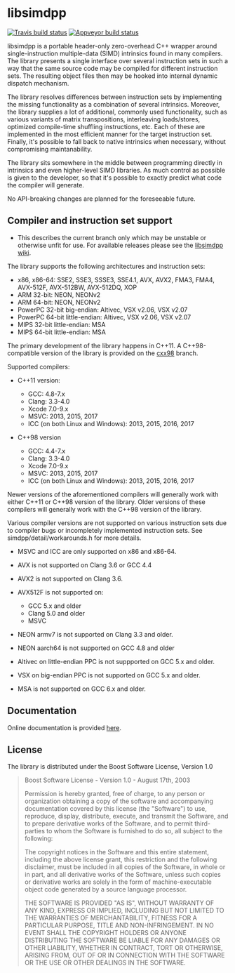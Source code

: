 
libsimdpp
=========

[![Travis build status](https://travis-ci.org/p12tic/libsimdpp.svg?branch=master)](https://travis-ci.org/p12tic/libsimdpp "Travis build status")
[![Appveyor build status](https://img.shields.io/appveyor/ci/p12tic/libsimdpp/master.svg)](https://ci.appveyor.com/project/p12tic/libsimdpp "Appveyor build status")

libsimdpp is a portable header-only zero-overhead C++ wrapper around
single-instruction multiple-data (SIMD) intrinsics found in many compilers. The
library presents a single interface over several instruction sets in such a way
that the same source code may be compiled for different instruction sets. The
resulting object files then may be hooked into internal dynamic dispatch
mechanism.

The library resolves differences between instruction sets by implementing the
missing functionality as a combination of several intrinsics. Moreover, the
library supplies a lot of additional, commonly used functionality, such as
various variants of matrix transpositions, interleaving loads/stores, optimized
compile-time shuffling instructions, etc. Each of these are implemented in the
most efficient manner for the target instruction set. Finally, it's possible
to fall back to native intrinsics when necessary, without compromising
maintanability.

The library sits somewhere in the middle between programming directly in
intrinsics and even higher-level SIMD libraries. As much control as possible
is given to the developer, so that it's possible to exactly predict what code
the compiler will generate.

No API-breaking changes are planned for the foreseeable future.

Compiler and instruction set support
------------------------------------

  - This describes the current branch only which may be unstable or otherwise
  unfit for use. For available releases please see the
  [libsimdpp wiki](https://github.com/p12tic/libsimdpp/wiki).

The library supports the following architectures and instruction sets:

 - x86, x86-64: SSE2, SSE3, SSSE3, SSE4.1, AVX, AVX2, FMA3, FMA4, AVX-512F,
 AVX-512BW, AVX-512DQ, XOP
 - ARM 32-bit: NEON, NEONv2
 - ARM 64-bit: NEON, NEONv2
 - PowerPC 32-bit big-endian: Altivec, VSX v2.06, VSX v2.07
 - PowerPC 64-bit little-endian: Altivec, VSX v2.06, VSX v2.07
 - MIPS 32-bit little-endian: MSA
 - MIPS 64-bit little-endian: MSA

The primary development of the library happens in C++11. A C++98-compatible
version of the library is provided on the
[cxx98](https://github.com/p12tic/libsimdpp/tree/cxx98) branch.

Supported compilers:

 - C++11 version:
   - GCC: 4.8-7.x
   - Clang: 3.3-4.0
   - Xcode 7.0-9.x
   - MSVC: 2013, 2015, 2017
   - ICC (on both Linux and Windows): 2013, 2015, 2016, 2017

 - C++98 version
   - GCC: 4.4-7.x
   - Clang: 3.3-4.0
   - Xcode 7.0-9.x
   - MSVC: 2013, 2015, 2017
   - ICC (on both Linux and Windows): 2013, 2015, 2016, 2017

Newer versions of the aforementioned compilers will generally work with either
C++11 or C++98 version of the library. Older versions of these compilers will
generally work with the C++98 version of the library.

Various compiler versions are not supported on various instruction sets due to
compiler bugs or incompletely implemented instruction sets. See
simdpp/detail/workarounds.h for more details.

 - MSVC and ICC are only supported on x86 and x86-64.

 - AVX is not supported on Clang 3.6 or GCC 4.4

 - AVX2 is not supported on Clang 3.6.

 - AVX512F is not supported on:
    - GCC 5.x and older
    - Clang 5.0 and older
    - MSVC

 - NEON armv7 is not supported on Clang 3.3 and older.

 - NEON aarch64 is not supported on GCC 4.8 and older

 - Altivec on little-endian PPC is not suppported on GCC 5.x and older.

 - VSX on big-endian PPC is not supported on GCC 5.x and older.

 - MSA is not supported on GCC 6.x and older.

Documentation
-------------

Online documentation is provided
[here](http://p12tic.github.io/libsimdpp/v2.1-dev/libsimdpp/w/).

License
-------

The library is distributed under the Boost Software License, Version 1.0

> Boost Software License - Version 1.0 - August 17th, 2003
>
> Permission is hereby granted, free of charge, to any person or organization
> obtaining a copy of the software and accompanying documentation covered by
> this license (the "Software") to use, reproduce, display, distribute,
> execute, and transmit the Software, and to prepare derivative works of the
> Software, and to permit third-parties to whom the Software is furnished to
> do so, all subject to the following:
>
> The copyright notices in the Software and this entire statement, including
> the above license grant, this restriction and the following disclaimer,
> must be included in all copies of the Software, in whole or in part, and
> all derivative works of the Software, unless such copies or derivative
> works are solely in the form of machine-executable object code generated by
> a source language processor.
>
> THE SOFTWARE IS PROVIDED "AS IS", WITHOUT WARRANTY OF ANY KIND, EXPRESS OR
> IMPLIED, INCLUDING BUT NOT LIMITED TO THE WARRANTIES OF MERCHANTABILITY,
> FITNESS FOR A PARTICULAR PURPOSE, TITLE AND NON-INFRINGEMENT. IN NO EVENT
> SHALL THE COPYRIGHT HOLDERS OR ANYONE DISTRIBUTING THE SOFTWARE BE LIABLE
> FOR ANY DAMAGES OR OTHER LIABILITY, WHETHER IN CONTRACT, TORT OR OTHERWISE,
> ARISING FROM, OUT OF OR IN CONNECTION WITH THE SOFTWARE OR THE USE OR OTHER
> DEALINGS IN THE SOFTWARE.

